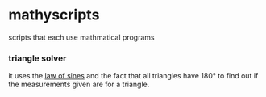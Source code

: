 # mathyscripts
scripts that each use mathmatical programs 
<h3>triangle solver</h3>
<p>
  it uses the <a href="https://www.mathsisfun.com/algebra/trig-sine-law.html">law of sines</a> and the fact that all triangles have 180&#176 to find out if the measurements given are for a triangle.<br> 
  
</p>

